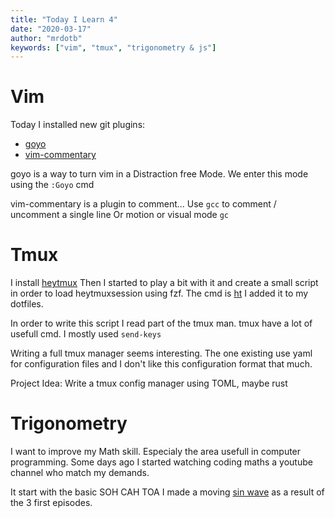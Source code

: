 ```yaml
---
title: "Today I Learn 4"
date: "2020-03-17"
author: "mrdotb"
keywords: ["vim", "tmux", "trigonometry & js"]
---
```


# Vim

Today I installed new git plugins:
+ [goyo](https://github.com/junegunn/goyo.vim)
+ [vim-commentary](https://github.com/tpope/vim-commentary)

goyo is a way to turn vim in a Distraction free Mode.
We enter this mode using the `:Goyo` cmd

vim-commentary is a plugin to comment...
Use `gcc` to comment / uncomment a single line
Or motion or visual mode `gc`

# Tmux

I install [heytmux](https://github.com/junegunn/heytmux)
Then I started to play a bit with it and create a small script
in order to load heytmuxsession using fzf.
The cmd is [ht](https://github.com/mrdotb/dotfiles/blob/master/.local/bin/ht)
I added  it to my dotfiles.

In order to write this script I read part of the tmux man.
tmux have a lot of usefull cmd.
I mostly used `send-keys`


Writing a full tmux manager seems interesting. The one existing use yaml for configuration files and I don't like this configuration format that much.

Project Idea: Write a tmux config manager using TOML, maybe rust

# Trigonometry

I want to improve my Math skill. Especialy the area usefull in computer programming.
Some days ago I started watching coding maths a youtube channel who match my demands.

It start with the basic SOH CAH TOA
I made a moving [sin wave](https://mrdotb.github.io/coding-math/trigonometry/sinwave/index.html) as a result of the 3 first episodes.
